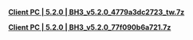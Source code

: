 **[Client PC | 5.2.0 | BH3_v5.2.0_4779a3dc2723_tw.7z ](https://download-sea.mihoyo.com/download/os/BH3_v5.2.0_4779a3dc2723_tw.7z)**

**[Client PC | 5.2.0 | BH3_v5.2.0_77f090b6a721.7z ](https://bundle.bh3.com/public/PC/BH3_v5.2.0_77f090b6a721.7z)**